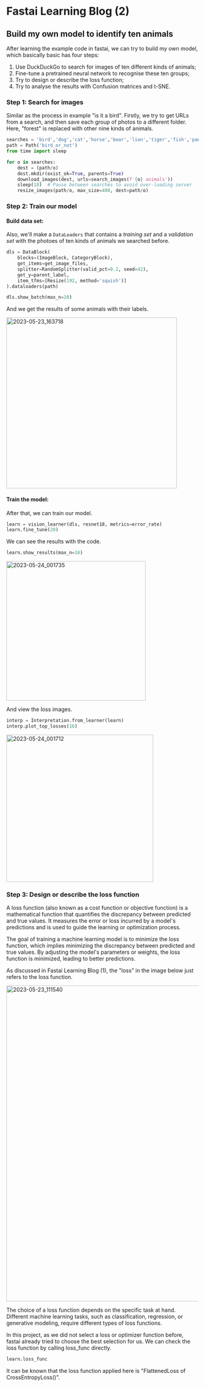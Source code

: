 # Fastai Learning Blog (2)


## Build my own model to identify ten animals

After learning the example code in fastai, we can try to build my own model, which basically basic has four steps:

1. Use DuckDuckGo to search for images of ten different kinds of animals;
2. Fine-tune a pretrained neural network to recognise these ten groups;
3. Try to design or describe the loss function;
4. Try to analyse the results with Confusion matrices and t-SNE.

### Step 1: Search for images

Similar as the process in example "is it a bird". Firstly, we try to get URLs from a search, and then save each group of photos to a different folder. Here, "forest" is replaced with other nine kinds of animals. 

```python
searches = 'bird','dog','cat','horse','bear','lion','tiger','fish','panda','kangaroo'
path = Path('bird_or_not')
from time import sleep

for o in searches:
    dest = (path/o)
    dest.mkdir(exist_ok=True, parents=True)
    download_images(dest, urls=search_images(f'{o} animals'))
    sleep(10)  # Pause between searches to avoid over-loading server
    resize_images(path/o, max_size=400, dest=path/o)
```
### Step 2: Train our model

#### Build data set:
Also, we'll make a `DataLoaders` that contains a *training set* and a *validation set* with the photoes of ten kinds of animals we searched before.
```python
dls = DataBlock(
    blocks=(ImageBlock, CategoryBlock), 
    get_items=get_image_files, 
    splitter=RandomSplitter(valid_pct=0.2, seed=42),
    get_y=parent_label,
    item_tfms=[Resize(192, method='squish')]
).dataloaders(path)

dls.show_batch(max_n=20)
```
And we get the results of some animals with their labels.

<img width="447" alt="2023-05-23_163718" src="https://github.com/HongdaZhou-cloud/HongdaZhou-cloud.github.io/assets/132418400/69efa234-fcf2-401e-bed7-3a45fbfd4490">

#### Train the model:
After that, we can train our model.

```python
learn = vision_learner(dls, resnet18, metrics=error_rate)
learn.fine_tune(20)
```
We can see the results with the code.

```python
learn.show_results(max_n=16)
```
<img width="365" alt="2023-05-24_001735" src="https://github.com/HongdaZhou-cloud/HongdaZhou-cloud.github.io/assets/132418400/6786d4e0-4052-4613-b279-84524755e763">

And view the loss images.

```python
interp = Interpretation.from_learner(learn)
interp.plot_top_losses(16)
```
<img width="385" alt="2023-05-24_001712" src="https://github.com/HongdaZhou-cloud/HongdaZhou-cloud.github.io/assets/132418400/65529cf5-d283-46ed-a56d-cfb9964f578e">

### Step 3: Design or describe the loss function

A loss function (also known as a cost function or objective function) is a mathematical function that quantifies the discrepancy between predicted and true values. It measures the error or loss incurred by a model's predictions and is used to guide the learning or optimization process.

The goal of training a machine learning model is to minimize the loss function, which implies minimizing the discrepancy between predicted and true values. By adjusting the model's parameters or weights, the loss function is minimized, leading to better predictions.

As discussed in Fastai Learning Blog (1), the "loss" in the image below just refers to the loss function.

<img width="826" alt="2023-05-23_111540" src="https://github.com/HongdaZhou-cloud/HongdaZhou-cloud.github.io/assets/132418400/2a60718d-977a-4c15-9061-e5af0538f1ef">

The choice of a loss function depends on the specific task at hand. Different machine learning tasks, such as classification, regression, or generative modeling, require different types of loss functions.

In this project, as we did not select a loss or optimizer function before, fastai already tried to choose the best selection for us. We can check the loss function by calling loss_func directly.

```python
learn.loss_func
```
It can be known that the loss function applied here is "FlattenedLoss of CrossEntropyLoss()".
